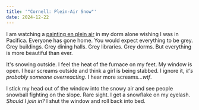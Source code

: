 ```yaml
---
title: '"Cornell: Plein-Air Snow"'
date: 2024-12-22
---
```

I am watching a [painting en plein air](https://youtu.be/1M_BSbHRfwY?si=vowC6sgvoIzkeh9J) in my dorm alone wishing I was in Pacifica. Everyone has gone home. You would expect everything to be grey. Grey buildings. Grey dining halls. Grey libraries. Grey dorms. But everything is more beautiful than ever.

It's snowing outside. I feel the heat of the furnace on my feet. My window is open. I hear screams outside and think a girl is being stabbed. I ignore it, *it's probably someone overreacting*. I hear more screams...*wtf*.

I stick my head out of the window into the snowy air and see people snowball fighting on the slope. Rare sight. I get a snowflake on my eyelash. *Should I join in?* I shut the window and roll back into bed.